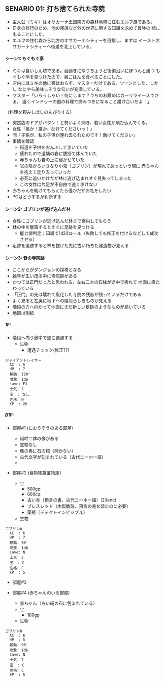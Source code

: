 ## SENARIO 01: 打ち捨てられた寺院

* 主人公（ミキ）はオサカーナ王国南方の森林地帯に住むエルフ族である。
* 自身の修行のため、他の民族など外の世界に関する知識を求めて冒険の
  旅に出ることにした。
* エルフの住む森から北方のオサカーナシティーを目指し、まずは
  イーストオサカーナシティーへ街道を北上している。

#### シーン1: もぐもぐ亭

* ミキは食いしん坊である。昼過ぎになりちょうど街道沿いにぽつんと建つ
  もぐもぐ亭を見つけたので、昼ごはんを食べることにした。
* 店内にはミキの他に客はおらず、マスターだけである。ツーンとした、しかし
  なにやら美味しそうな匂いが充満している。
* マスター「いらっしゃい！何にします？うちのお薦めはカーリライースでさぁ。
  遠くインドゥーの国の料理で病みつきになること請け合いだよ！」

（料理を頼みしばしのんびりする）

* 突然店のドアがバタン！と勢いよく開き、若い女性が飛び込んでくる。
* 女性「誰か！誰か、助けてくださいっ！」
* 同「子供が、私の子供が連れ去られたのです！助けてください」
* 事情を確認
    - 街道を子供をおんぶして歩いていた
    - 疲れたので道端の岩に腰掛て休んでいた
    - 赤ちゃんも岩の上に寝かせていた
    - 岩の陰からいきなり小鬼（ゴブリン）が現れてあっという間に
      赤ちゃんを抱えて走り去っていった
    - 必死に追いかけたが林に逃げ込まれすぐ見失ってしまった
    - この女性は片足が不自由で速く歩けない
* 赤ちゃんを助けてもらえたら僅かだがお礼をしたい
* PCはどうするか判断する

#### シーン2: ゴブリンが逃げ込んだ林

* 女性にゴブリンが逃げ込んだ林まで案内してもらう
* 林の中を散策するとすぐに足跡を見つける
    - 能力値判定：知識で1d20ロール（失敗しても修正を付けるなどして成功させる）
* 足跡を追跡すると林を抜けた先に古い朽ちた建造物が見える

#### シーン3: 昔の寺院跡

* ここからがダンジョンの探検となる
* 雑草が生い茂る中に寺院跡がある
* かつては正門だったと思われる、左右二本の石柱が途中で折れて
  地面に横たわっている
* 「正門」の先は壊れて風化した寺院の残骸が残っているだけである
* よく見ると左奥に地下への階段らしきものが見える
* 階段の方へ向かって地面にまだ新しい足跡のようなものが続いている
* 地図は別紙

##### 1F:

* 階段へ向う途中で蛇に遭遇する
    + 生物
        - 遭遇チェック(修正??)
```
ジャイアントレイサー
  AC  : 5
  HP  : 7
  移動: 120'
  攻撃: 1d6
  save: F1
  士気: 7
  宝  : なし
  性格: N
  XP  : 20
```

##### B1F:

* 部屋#1 (におうぞうのある部屋)
    + 阿吽二体の像がある
    + 宝物なし
    + 像の奥に石の棺（開かない）
    + 古代文字が刻まれている（古代ニーホー語）
    + 

*  部屋#2 (食物庫兼宝物庫）
    + 宝
        - 500gp
        - 600cp
        - 古い本（預言の書、古代ニーホー語）(20enc)
        - ブレスレッド（木製数珠、預言の書を読むのに必要）
        - 薬瓶（デテクトインビジブル）
    + 生物
```
ゴブリンA
  AC  : 6
  HP  : 7
  移動: 90'
  攻撃: 1d6
  save: N
  士気: 7
  宝  : C
  性格: C
  XP  : 5
```


* 部屋#3


* 部屋#4 (赤ちゃんのいる部屋)
    + 赤ちゃん（白い絹の布に包まれている）
    + 宝
        - 100gp
    + 生物
```
ゴブリンB
  AC  : 6
  HP  : 5
  移動: 90'
  攻撃: 1d6
  save: N
  士気: 7
  宝  : C
  性格: C
  XP  : 5
```




